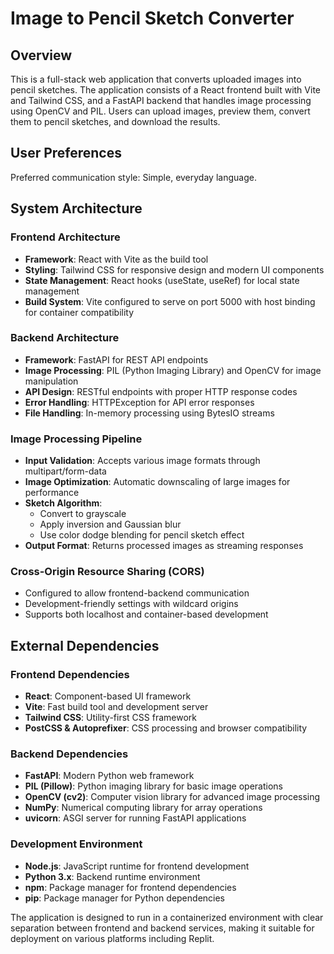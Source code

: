 # Image to Pencil Sketch Converter

## Overview

This is a full-stack web application that converts uploaded images into pencil sketches. The application consists of a React frontend built with Vite and Tailwind CSS, and a FastAPI backend that handles image processing using OpenCV and PIL. Users can upload images, preview them, convert them to pencil sketches, and download the results.

## User Preferences

Preferred communication style: Simple, everyday language.

## System Architecture

### Frontend Architecture
- **Framework**: React with Vite as the build tool
- **Styling**: Tailwind CSS for responsive design and modern UI components
- **State Management**: React hooks (useState, useRef) for local state management
- **Build System**: Vite configured to serve on port 5000 with host binding for container compatibility

### Backend Architecture
- **Framework**: FastAPI for REST API endpoints
- **Image Processing**: PIL (Python Imaging Library) and OpenCV for image manipulation
- **API Design**: RESTful endpoints with proper HTTP response codes
- **Error Handling**: HTTPException for API error responses
- **File Handling**: In-memory processing using BytesIO streams

### Image Processing Pipeline
- **Input Validation**: Accepts various image formats through multipart/form-data
- **Image Optimization**: Automatic downscaling of large images for performance
- **Sketch Algorithm**: 
  - Convert to grayscale
  - Apply inversion and Gaussian blur
  - Use color dodge blending for pencil sketch effect
- **Output Format**: Returns processed images as streaming responses

### Cross-Origin Resource Sharing (CORS)
- Configured to allow frontend-backend communication
- Development-friendly settings with wildcard origins
- Supports both localhost and container-based development

## External Dependencies

### Frontend Dependencies
- **React**: Component-based UI framework
- **Vite**: Fast build tool and development server
- **Tailwind CSS**: Utility-first CSS framework
- **PostCSS & Autoprefixer**: CSS processing and browser compatibility

### Backend Dependencies
- **FastAPI**: Modern Python web framework
- **PIL (Pillow)**: Python imaging library for basic image operations
- **OpenCV (cv2)**: Computer vision library for advanced image processing
- **NumPy**: Numerical computing library for array operations
- **uvicorn**: ASGI server for running FastAPI applications

### Development Environment
- **Node.js**: JavaScript runtime for frontend development
- **Python 3.x**: Backend runtime environment
- **npm**: Package manager for frontend dependencies
- **pip**: Package manager for Python dependencies

The application is designed to run in a containerized environment with clear separation between frontend and backend services, making it suitable for deployment on various platforms including Replit.